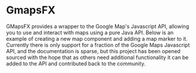 # **GmapsFX**
GMapsFX provides a wrapper to the Google Map's Javascript API, allowing you to use and interact with maps using a pure Java API. Below is an example of creating a new map component and adding a map marker to it. Currently there is only support for a fraction of the Google Maps Javascript API, and the documentation is sparse, but this project has been opened sourced with the hope that as others need additional functionality it can be added to the API and contributed back to the community.
